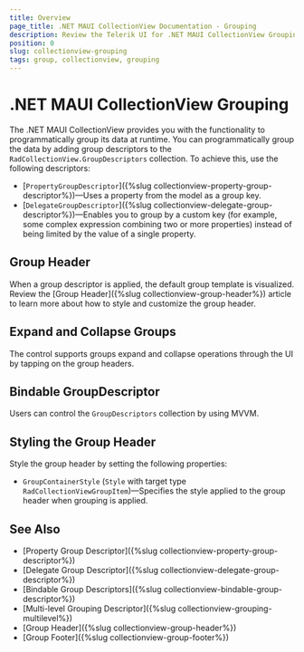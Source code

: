 ```yaml
---
title: Overview
page_title: .NET MAUI CollectionView Documentation - Grouping
description: Review the Telerik UI for .NET MAUI CollectionView Grouping feature.
position: 0
slug: collectionview-grouping
tags: group, collectionview, grouping
---
```


# .NET MAUI CollectionView Grouping

The .NET MAUI CollectionView provides you with the functionality to programmatically group its data at runtime. You can programmatically group the data by adding group descriptors to the  `RadCollectionView.GroupDescriptors` collection. To achieve this, use the following descriptors:

* [`PropertyGroupDescriptor`]({%slug collectionview-property-group-descriptor%})&mdash;Uses a property from the model as a group key.
* [`DelegateGroupDescriptor`]({%slug collectionview-delegate-group-descriptor%})&mdash;Enables you to group by a custom key (for example, some complex expression combining two or more properties) instead of being limited by the value of a single property. 

## Group Header

When a group descriptor is applied, the default group template is visualized. Review the [Group Header]({%slug collectionview-group-header%}) article to learn more about how to style and customize the group header.

## Expand and Collapse Groups

The control supports groups expand and collapse operations through the UI by tapping on the group headers.

## Bindable GroupDescriptor

Users can control the `GroupDescriptors` collection by using MVVM.

## Styling the Group Header 

Style the group header by setting the following properties:

* `GroupContainerStyle` (`Style` with target type `RadCollectionViewGroupItem`)&mdash;Specifies the style applied to the group header when grouping is applied.

## See Also

- [Property Group Descriptor]({%slug collectionview-property-group-descriptor%})
- [Delegate Group Descriptor]({%slug collectionview-delegate-group-descriptor%})
- [Bindable Group Descriptors]({%slug collectionview-bindable-group-descriptor%})
- [Multi-level Grouping Descriptor]({%slug collectionview-grouping-multilevel%})
- [Group Header]({%slug collectionview-group-header%})
- [Group Footer]({%slug collectionview-group-footer%})
